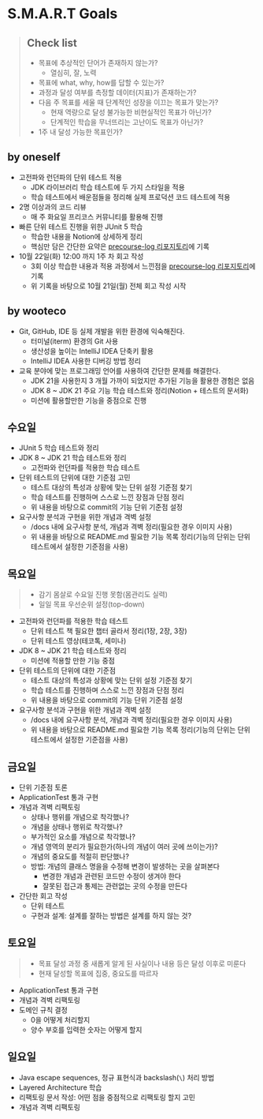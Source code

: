 # S.M.A.R.T Goals
> ## Check list
> - 목표에 추상적인 단어가 존재하지 않는가?
>   - 열심히, 잘, 노력
> - 목표에 what, why, how를 답할 수 있는가?
> - 과정과 달성 여부를 측정할 데이터(지표)가 존재하는가?
> - 다음 주 목표를 세울 때 단계적인 성장을 이끄는 목표가 맞는가?
>   - 현재 역량으로 달성 불가능한 비현실적인 목표가 아닌가?
>   - 단계적인 학습을 무너뜨리는 고난이도 목표가 아닌가?
> - 1주 내 달성 가능한 목표인가?

## by oneself
- 고전파와 런던파의 단위 테스트 적용
  - JDK 라이브러리 학습 테스트에 두 가지 스타일을 적용
  - 학습 테스트에서 배운점들을 정리해 실제 프로덕션 코드 테스트에 적용 
- 2명 이상과의 코드 리뷰
  - 매 주 화요일 프리코스 커뮤니티를 활용해 진행
- 빠른 단위 테스트 진행을 위한 JUnit 5 학습
  - 학습한 내용을 Notion에 상세하게 정리
  - 핵심만 담은 간단한 요약은 [precourse-log 리포지토리](https://github.com/ykmxxi/precourse-log)에 기록
- 10월 22일(화) 12:00 까지 1주 차 회고 작성
  - 3회 이상 학습한 내용과 적용 과정에서 느낀점을 [precourse-log 리포지토리](https://github.com/ykmxxi/precourse-log)에 기록
  - 위 기록을 바탕으로 10월 21일(월) 전체 회고 작성 시작 

## by wooteco
- Git, GitHub, IDE 등 실제 개발을 위한 환경에 익숙해진다.
  - 터미널(iterm) 환경의 Git 사용
  - 생산성을 높이는 IntelliJ IDEA 단축키 활용
  - IntelliJ IDEA 사용한 디버깅 방법 정리
- 교육 분야에 맞는 프로그래밍 언어를 사용하여 간단한 문제를 해결한다.
  - JDK 21을 사용한지 3 개월 가까이 되었지만 추가된 기능을 활용한 경험은 없음
  - JDK 8 ~ JDK 21 주요 기능 학습 테스트와 정리(Notion + 테스트의 문서화)
  - 미션에 활용할만한 기능을 중점으로 진행 

## 수요일
- JUnit 5 학습 테스트와 정리
- JDK 8 ~ JDK 21 학습 테스트와 정리 
    - 고전파와 런던파를 적용한 학습 테스트
- 단위 테스트의 단위에 대한 기준점 고민
  - 테스트 대상의 특성과 상황에 맞는 단위 설정 기준점 찾기 
  - 학습 테스트를 진행하며 스스로 느낀 장점과 단점 정리
  - 위 내용을 바탕으로 commit의 기능 단위 기준점 설정
- 요구사항 분석과 구현을 위한 개념과 격벽 설정 
  - /docs 내에 요구사항 분석, 개념과 격벽 정리(필요한 경우 이미지 사용)
  - 위 내용을 바탕으로 README.md 필요한 기능 목록 정리(기능의 단위는 단위 테스트에서 설정한 기준점을 사용)

## 목요일
> - 감기 몸살로 수요일 진행 못함(몸관리도 실력)
> - 일일 목표 우선순위 설정(top-down)
- 고전파와 런던파를 적용한 학습 테스트
  - 단위 테스트 책 필요한 챕터 골라서 정리(1장, 2장, 3장)
  - 단위 테스트 영상(테코톡, 세미나)
- JDK 8 ~ JDK 21 학습 테스트와 정리
  - 미션에 적용할 만한 기능 중점
- 단위 테스트의 단위에 대한 기준점
  - 테스트 대상의 특성과 상황에 맞는 단위 설정 기준점 찾기
  - 학습 테스트를 진행하며 스스로 느낀 장점과 단점 정리
  - 위 내용을 바탕으로 commit의 기능 단위 기준점 설정
- 요구사항 분석과 구현을 위한 개념과 격벽 설정
  - /docs 내에 요구사항 분석, 개념과 격벽 정리(필요한 경우 이미지 사용)
  - 위 내용을 바탕으로 README.md 필요한 기능 목록 정리(기능의 단위는 단위 테스트에서 설정한 기준점을 사용)

## 금요일
- 단위 기준점 토론
- ApplicationTest 통과 구현
- 개념과 격벽 리팩토링
  - 상태나 행위를 개념으로 착각했나?
  - 개념을 상태나 행위로 착각했나?
  - 부가적인 요소를 개념으로 착각했나?
  - 개념 영역의 분리가 필요한가(하나의 개념이 여러 곳에 쓰이는가)?
  - 개념의 중요도를 적절히 판단했나?
  - 방법: 개념의 클래스 명을을 수정해 변경이 발생하는 곳을 살펴본다
    - 변경한 개념과 관련된 코드만 수정이 생겨야 한다
    - 잘못된 접근과 통제는 관련없는 곳의 수정을 만든다
- 간단한 회고 작성
  - 단위 테스트
  - 구현과 설계: 설계를 잘하는 방법은 설계를 하지 않는 것?

## 토요일
> - 목표 달성 과정 중 새롭게 알게 된 사실이나 내용 등은 달성 이후로 미룬다
> - 현재 달성할 목표에 집중, 중요도를 따르자
- ApplicationTest 통과 구현
- 개념과 격벽 리팩토링
- 도메인 규칙 결정
  - 0을 어떻게 처리할지
  - 양수 부호를 입력한 숫자는 어떻게 할지

## 일요일
- Java escape sequences, 정규 표현식과 backslash(`\`) 처리 방법
- Layered Architecture 학습
- 리팩토링 문서 작성: 어떤 점을 중점적으로 리팩토링 할지 고민
- 개념과 격벽 리팩토링
